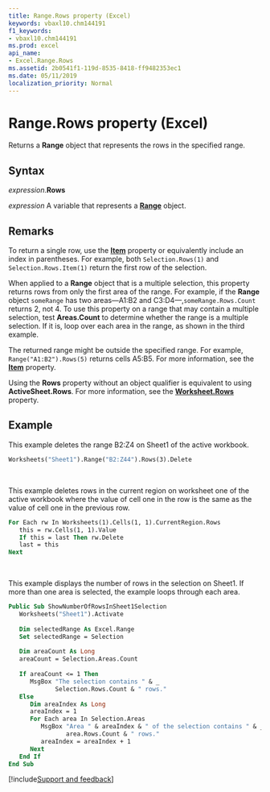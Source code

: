 ```yaml
---
title: Range.Rows property (Excel)
keywords: vbaxl10.chm144191
f1_keywords:
- vbaxl10.chm144191
ms.prod: excel
api_name:
- Excel.Range.Rows
ms.assetid: 2b0541f1-119d-8535-8418-ff9482353ec1
ms.date: 05/11/2019
localization_priority: Normal
---
```



# Range.Rows property (Excel)

Returns a **Range** object that represents the rows in the specified range.


## Syntax

_expression_.**Rows**

_expression_ A variable that represents a **[Range](excel.range(object).md)** object.


## Remarks

To return a single row, use the **[Item](Excel.Range.Item.md)** property or equivalently include an index in parentheses. For example, both `Selection.Rows(1)` and `Selection.Rows.Item(1)` return the first row of the selection.

When applied to a **Range** object that is a multiple selection, this property returns rows from only the first area of the range. For example, if the **Range** object `someRange` has two areas—A1:B2 and C3:D4—,`someRange.Rows.Count` returns 2, not 4. To use this property on a range that may contain a multiple selection, test **Areas.Count** to determine whether the range is a multiple selection. If it is, loop over each area in the range, as shown in the third example.

The returned range might be outside the specified range. For example, `Range("A1:B2").Rows(5)` returns cells A5:B5. For more information, see the **[Item](Excel.Range.Item.md)** property.

Using the **Rows** property without an object qualifier is equivalent to using **ActiveSheet.Rows**. For more information, see the **[Worksheet.Rows](excel.worksheet.rows.md)** property.


## Example

This example deletes the range B2:Z4 on Sheet1 of the active workbook.

```vb
Worksheets("Sheet1").Range("B2:Z44").Rows(3).Delete
```

<br/>

This example deletes rows in the current region on worksheet one of the active workbook where the value of cell one in the row is the same as the value of cell one in the previous row.

```vb
For Each rw In Worksheets(1).Cells(1, 1).CurrentRegion.Rows
   this = rw.Cells(1, 1).Value 
   If this = last Then rw.Delete 
   last = this 
Next
```

<br/>

This example displays the number of rows in the selection on Sheet1. If more than one area is selected, the example loops through each area.

```vb
Public Sub ShowNumberOfRowsInSheet1Selection
   Worksheets("Sheet1").Activate 
   
   Dim selectedRange As Excel.Range
   Set selectedRange = Selection
   
   Dim areaCount As Long
   areaCount = Selection.Areas.Count 
   
   If areaCount <= 1 Then 
      MsgBox "The selection contains " & _ 
             Selection.Rows.Count & " rows." 
   Else 
      Dim areaIndex As Long
      areaIndex = 1 
      For Each area In Selection.Areas 
         MsgBox "Area " & areaIndex & " of the selection contains " & _ 
                area.Rows.Count & " rows." 
         areaIndex = areaIndex + 1 
      Next 
   End If
End Sub
```




[!include[Support and feedback](~/includes/feedback-boilerplate.md)]
